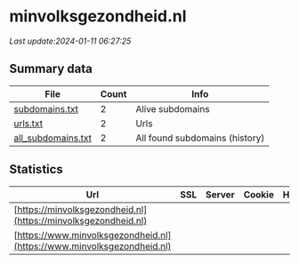 # minvolksgezondheid.nl
*Last update:2024-01-11 06:27:25*
## Summary data
| File       | Count | Info |
|------------|-------|------|
|[subdomains.txt](/data/minvolksgezondheid/subdomains.txt)|2|Alive subdomains|
|[urls.txt](/data/minvolksgezondheid/urls.txt)|2|Urls|
|[all_subdomains.txt](/data/minvolksgezondheid/all_subdomains.txt)|2|All found subdomains (history)|
## Statistics
| Url | SSL | Server | Cookie | HSTS | CSP | XFO | XXP | RP | Tech |
|------------|-------|------|------|------|------|------|------|------|------|
|[https://minvolksgezondheid.nl](https://minvolksgezondheid.nl)| | | | | | | |:white_check_mark: | |HSTS IIS:10.0 Window...| |
|[https://www.minvolksgezondheid.nl](https://www.minvolksgezondheid.nl)| | | | | | | |:white_check_mark: | |HSTS IIS:10.0 Window...| |